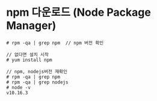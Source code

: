 # npm 다운로드 (Node Package Manager)
    # rpm -qa | grep npm  // npm 버전 확인 
    
    // 없다면 설치 시작
    # yum install npm
    
    // npm, nodejs버전 재확인
    # rpm -qa | grep npm
    # rpm -qa | grep nodejs
    # node -v
    v10.16.3
